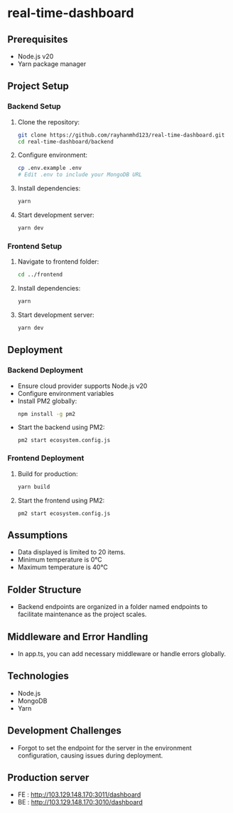 # real-time-dashboard

## Prerequisites
- Node.js v20
- Yarn package manager

## Project Setup

### Backend Setup
1. Clone the repository:
   ```sh
   git clone https://github.com/rayhanmhd123/real-time-dashboard.git
   cd real-time-dashboard/backend
   ```

2. Configure environment:
   ```sh
   cp .env.example .env
   # Edit .env to include your MongoDB URL
   ```

3. Install dependencies:
   ```sh
   yarn
   ```

4. Start development server:
   ```sh
   yarn dev
   ```

### Frontend Setup
1. Navigate to frontend folder:
   ```sh
   cd ../frontend
   ```

2. Install dependencies:
   ```sh
   yarn
   ```

3. Start development server:
   ```sh
   yarn dev
   ```

## Deployment

### Backend Deployment
- Ensure cloud provider supports Node.js v20
- Configure environment variables
- Install PM2 globally:
   ```sh
   npm install -g pm2
   ```
- Start the backend using PM2:
   ```
   pm2 start ecosystem.config.js
   ```

### Frontend Deployment
1. Build for production:
   ```sh
   yarn build
   ```

2. Start the frontend using PM2:
   ```
   pm2 start ecosystem.config.js
   ```

## Assumptions
- Data displayed is limited to 20 items.
- Minimum temperature is 0°C
- Maximum temperature is 40°C

## Folder Structure
- Backend endpoints are organized in a folder named endpoints to facilitate maintenance as the project scales.

## Middleware and Error Handling
- In app.ts, you can add necessary middleware or handle errors globally.

## Technologies
- Node.js
- MongoDB
- Yarn

## Development Challenges
- Forgot to set the endpoint for the server in the environment configuration, causing issues during deployment.

## Production server
- FE : http://103.129.148.170:3011/dashboard
- BE : http://103.129.148.170:3010/dashboard